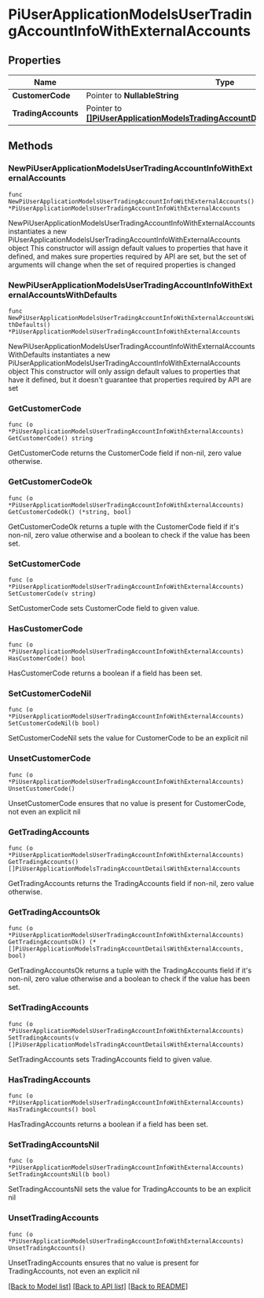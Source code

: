# PiUserApplicationModelsUserTradingAccountInfoWithExternalAccounts

## Properties

Name | Type | Description | Notes
------------ | ------------- | ------------- | -------------
**CustomerCode** | Pointer to **NullableString** |  | [optional] 
**TradingAccounts** | Pointer to [**[]PiUserApplicationModelsTradingAccountDetailsWithExternalAccounts**](PiUserApplicationModelsTradingAccountDetailsWithExternalAccounts.md) |  | [optional] 

## Methods

### NewPiUserApplicationModelsUserTradingAccountInfoWithExternalAccounts

`func NewPiUserApplicationModelsUserTradingAccountInfoWithExternalAccounts() *PiUserApplicationModelsUserTradingAccountInfoWithExternalAccounts`

NewPiUserApplicationModelsUserTradingAccountInfoWithExternalAccounts instantiates a new PiUserApplicationModelsUserTradingAccountInfoWithExternalAccounts object
This constructor will assign default values to properties that have it defined,
and makes sure properties required by API are set, but the set of arguments
will change when the set of required properties is changed

### NewPiUserApplicationModelsUserTradingAccountInfoWithExternalAccountsWithDefaults

`func NewPiUserApplicationModelsUserTradingAccountInfoWithExternalAccountsWithDefaults() *PiUserApplicationModelsUserTradingAccountInfoWithExternalAccounts`

NewPiUserApplicationModelsUserTradingAccountInfoWithExternalAccountsWithDefaults instantiates a new PiUserApplicationModelsUserTradingAccountInfoWithExternalAccounts object
This constructor will only assign default values to properties that have it defined,
but it doesn't guarantee that properties required by API are set

### GetCustomerCode

`func (o *PiUserApplicationModelsUserTradingAccountInfoWithExternalAccounts) GetCustomerCode() string`

GetCustomerCode returns the CustomerCode field if non-nil, zero value otherwise.

### GetCustomerCodeOk

`func (o *PiUserApplicationModelsUserTradingAccountInfoWithExternalAccounts) GetCustomerCodeOk() (*string, bool)`

GetCustomerCodeOk returns a tuple with the CustomerCode field if it's non-nil, zero value otherwise
and a boolean to check if the value has been set.

### SetCustomerCode

`func (o *PiUserApplicationModelsUserTradingAccountInfoWithExternalAccounts) SetCustomerCode(v string)`

SetCustomerCode sets CustomerCode field to given value.

### HasCustomerCode

`func (o *PiUserApplicationModelsUserTradingAccountInfoWithExternalAccounts) HasCustomerCode() bool`

HasCustomerCode returns a boolean if a field has been set.

### SetCustomerCodeNil

`func (o *PiUserApplicationModelsUserTradingAccountInfoWithExternalAccounts) SetCustomerCodeNil(b bool)`

 SetCustomerCodeNil sets the value for CustomerCode to be an explicit nil

### UnsetCustomerCode
`func (o *PiUserApplicationModelsUserTradingAccountInfoWithExternalAccounts) UnsetCustomerCode()`

UnsetCustomerCode ensures that no value is present for CustomerCode, not even an explicit nil
### GetTradingAccounts

`func (o *PiUserApplicationModelsUserTradingAccountInfoWithExternalAccounts) GetTradingAccounts() []PiUserApplicationModelsTradingAccountDetailsWithExternalAccounts`

GetTradingAccounts returns the TradingAccounts field if non-nil, zero value otherwise.

### GetTradingAccountsOk

`func (o *PiUserApplicationModelsUserTradingAccountInfoWithExternalAccounts) GetTradingAccountsOk() (*[]PiUserApplicationModelsTradingAccountDetailsWithExternalAccounts, bool)`

GetTradingAccountsOk returns a tuple with the TradingAccounts field if it's non-nil, zero value otherwise
and a boolean to check if the value has been set.

### SetTradingAccounts

`func (o *PiUserApplicationModelsUserTradingAccountInfoWithExternalAccounts) SetTradingAccounts(v []PiUserApplicationModelsTradingAccountDetailsWithExternalAccounts)`

SetTradingAccounts sets TradingAccounts field to given value.

### HasTradingAccounts

`func (o *PiUserApplicationModelsUserTradingAccountInfoWithExternalAccounts) HasTradingAccounts() bool`

HasTradingAccounts returns a boolean if a field has been set.

### SetTradingAccountsNil

`func (o *PiUserApplicationModelsUserTradingAccountInfoWithExternalAccounts) SetTradingAccountsNil(b bool)`

 SetTradingAccountsNil sets the value for TradingAccounts to be an explicit nil

### UnsetTradingAccounts
`func (o *PiUserApplicationModelsUserTradingAccountInfoWithExternalAccounts) UnsetTradingAccounts()`

UnsetTradingAccounts ensures that no value is present for TradingAccounts, not even an explicit nil

[[Back to Model list]](../README.md#documentation-for-models) [[Back to API list]](../README.md#documentation-for-api-endpoints) [[Back to README]](../README.md)


